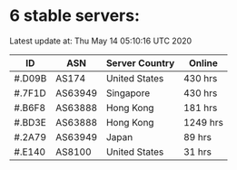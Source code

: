 # 6 stable servers:

Latest update at: Thu May 14 05:10:16 UTC 2020

| ID | ASN | Server Country | Online |
| -- | --- | -------------- | ------ |
| #.D09B | AS174 | United States | 430 hrs |
| #.7F1D | AS63949 | Singapore | 430 hrs |
| #.B6F8 | AS63888 | Hong Kong | 181 hrs |
| #.BD3E | AS63888 | Hong Kong | 1249 hrs |
| #.2A79 | AS63949 | Japan | 89 hrs |
| #.E140 | AS8100 | United States | 31 hrs |

